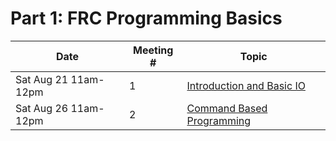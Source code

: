 # Part 1: FRC Programming Basics

| Date | Meeting # | Topic |
| ---- | --- |--- |
| Sat Aug 21 11am-12pm | 1 | [Introduction and Basic IO](part2lessons/1IntroductionBasicIO) | 
| Sat Aug 26 11am-12pm | 2 | [Command Based Programming](part2lessons/2CommandBased) | 


